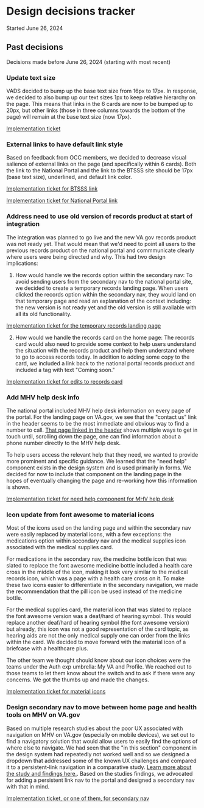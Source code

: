 # Design decisions tracker
Started June 26, 2024

## Past decisions 
Decisions made before June 26, 2024 (starting with most recent)

### Update text size
VADS decided to bump up the base text size from 16px to 17px. In response, we decided to also bump up our text sizes 1px to keep relative hierarchy on the page. This means that links in the 6 cards are now to be bumped up to 20px, but other links (those in three columns towards the bottom of the page) will remain at the base text size (now 17px).  

[Implementation ticket](https://github.com/department-of-veterans-affairs/va.gov-team/issues/85688)

### External links to have default link style
Based on feedback from OCC members, we decided to decrease visual salience of external links on the page (and specifically within 6 cards). Both the link to the National Portal and the link to the BTSSS site should be 17px (base text size), underlined, and default link color. 

[Implementation ticket for BTSSS link](https://app.zenhub.com/workspaces/mhv-on-vagov-landing-page-62619a987d74510018ecc546/issues/gh/department-of-veterans-affairs/va.gov-team/82707)

[Implementation ticket for National Portal link](https://github.com/department-of-veterans-affairs/va.gov-team/issues/84572)

### Address need to use old version of records product at start of integration
The integration was planned to go live and the new VA.gov records product was not ready yet. That would mean that we'd need to point all users to the previous records product on the national portal and commmunicate clearly where users were being directed and why. This had two design implications:

1. How would handle we the records option within the secondary nav: To avoid sending users from the secondary nav to the national portal site, we decided to create a temporary records landing page. When users clicked the records option within the secondary nav, they would land on that temporary page and read an explanation of the context including: the new version is not ready yet and the old version is still available with all its old functionality.

[Implementation ticket for the temporary records landing page](https://app.zenhub.com/workspaces/mhv-on-vagov-landing-page-62619a987d74510018ecc546/issues/gh/department-of-veterans-affairs/va.gov-team/82081)

2. How would we handle the records card on the home page: The records card would also need to provide some context to help users understand the situation with the records product and help them understand where to go to access records today. In addition to adding some copy to the card, we included a link back to the national portal records product and included a tag with text "Coming soon."

[Implementation ticket for edits to records card](https://app.zenhub.com/workspaces/mhv-on-vagov-landing-page-62619a987d74510018ecc546/issues/gh/department-of-veterans-affairs/va.gov-team/82487)

### Add MHV help desk info
The national portal included MHV help desk information on every page of the portal. For the landing page on VA.gov, we see that the "contact us" link in the header seems to be the most immediate and obvious way to find a number to call. [That page linked in the header](https://www.va.gov/contact-us/) shows multiple ways to get in touch until, scrolling down the page, one can find information about a phone number directly to the MHV help desk. 

To help users access the relevant help that they need, we wanted to provide more prominent and specific guidance. We learned that the "need help" component exists in the design system and is used primarily in forms. We decided for now to include that component on the landing page in the hopes of eventually changing the page and re-working how this information is shown. 

[Implementation ticket for need help component for MHV help desk](https://app.zenhub.com/workspaces/mhv-on-vagov-landing-page-62619a987d74510018ecc546/issues/gh/department-of-veterans-affairs/va.gov-team/79333)

### Icon update from font awesome to material icons
Most of the icons used on the landing page and within the secondary nav were easily replaced by material icons, with a few exceptions: the medications option within secondary nav and the medical supplies icon associated with the medical supplies card. 

For medications in the secondary nav, the medicine bottle icon that was slated to replace the font awesome medicine bottle included a health care cross in the middle of the icon, making it look very similar to the medical records icon, which was a page with a health care cross on it. To make these two icons easier to differentiate in the secondary navigation, we made the recommendation that the pill icon be used instead of the medicine bottle. 

For the medical supplies card, the material icon that was slated to replace the font awesome version was a deaf/hard of hearing symbol. This would replace another deaf/hard of hearing symbol (the font awesome version) but already, this icon was not a good representation of the card topic, as hearing aids are not the only medical supply one can order from the links within the card. We decided to move forward with the material icon of a briefcase with a healthcare plus. 

The other team we thought should know about our icon choices were the teams under the Auth exp umbrella: My VA and Profile. We reached out to those teams to let them know about the switch and to ask if there were any concerns. We got the thumbs up and made the changes. 

[Implementation ticket for material icons](https://app.zenhub.com/workspaces/mhv-on-vagov-landing-page-62619a987d74510018ecc546/issues/gh/department-of-veterans-affairs/va.gov-team/83788)

### Design secondary nav to move between home page and health tools on MHV on VA.gov
Based on multiple research studies about the poor UX associated with navigation on MHV on VA.gov (especially on mobile devices), we set out to find a navigatory solution that would allow users to easily find the options of where else to navigate. We had seen that the "in this section" component in the design system had repeatedly not worked well and so we designed a dropdown that addressed some of the known UX challenges and compared it to a persistent-link navigation in a comparative study. [Learn more about the study and findings here.](https://github.com/department-of-veterans-affairs/va.gov-team/blob/master/products/health-care/digital-health-modernization/mhv-to-va.gov/secondary-nav/Comparison-study/readout-deck.pdf). Based on the studies findings, we advocated for adding a persistent link nav to the portal and designed a secondary nav with that in mind. 

[Implementation ticket, or one of them, for secondary nav](https://app.zenhub.com/workspaces/mhv-on-vagov-landing-page-62619a987d74510018ecc546/issues/gh/department-of-veterans-affairs/va.gov-team/80827)


